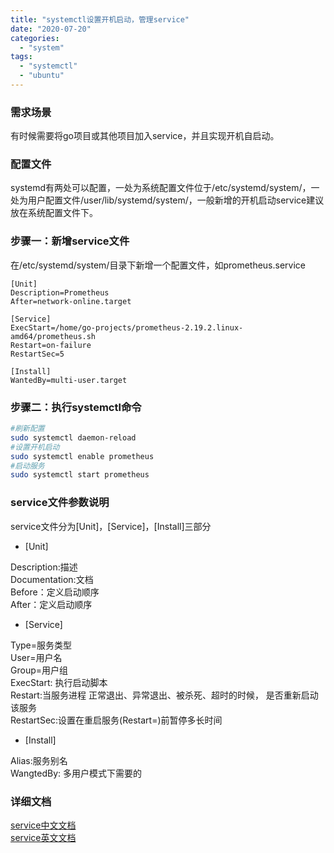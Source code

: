 ```yaml
---
title: "systemctl设置开机启动，管理service"
date: "2020-07-20"
categories: 
  - "system"
tags: 
  - "systemctl"
  - "ubuntu"
---
```


### 需求场景

有时候需要将go项目或其他项目加入service，并且实现开机自启动。

### 配置文件

systemd有两处可以配置，一处为系统配置文件位于/etc/systemd/system/，一处为用户配置文件/user/lib/systemd/system/，一般新增的开机启动service建议放在系统配置文件下。

### 步骤一：新增service文件

在/etc/systemd/system/目录下新增一个配置文件，如prometheus.service

```nginx
[Unit]
Description=Prometheus
After=network-online.target

[Service]
ExecStart=/home/go-projects/prometheus-2.19.2.linux-amd64/prometheus.sh
Restart=on-failure
RestartSec=5

[Install]
WantedBy=multi-user.target
```

### 步骤二：执行systemctl命令

```bash
#刷新配置
sudo systemctl daemon-reload
#设置开机启动
sudo systemctl enable prometheus
#启动服务
sudo systemctl start prometheus
```

### service文件参数说明

service文件分为\[Unit\]，\[Service\]，\[Install\]三部分

- \[Unit\]

Description:描述  
Documentation:文档  
Before：定义启动顺序  
After：定义启动顺序

- \[Service\]

Type=服务类型  
User=用户名  
Group=用户组  
ExecStart: 执行启动脚本  
Restart:当服务进程 正常退出、异常退出、被杀死、超时的时候， 是否重新启动该服务  
RestartSec:设置在重启服务(Restart=)前暂停多长时间

- \[Install\]

Alias:服务别名  
WangtedBy: 多用户模式下需要的

### 详细文档

[service中文文档](http://www.jinbuguo.com/systemd/systemd.service.html#)  
[service英文文档](https://www.freedesktop.org/software/systemd/man/systemd.service.html)
